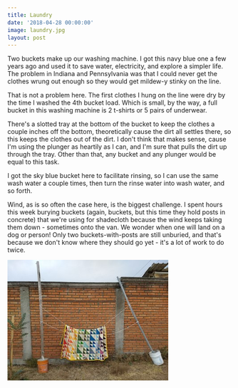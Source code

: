 ```yaml
---
title: Laundry
date: '2018-04-28 00:00:00'
image: laundry.jpg
layout: post
---
```


Two buckets make up our washing machine. I got this navy blue one a few years ago and used it to save water, electricity, and explore a simpler life. The problem in Indiana and Pennsylvania was that I could never get the clothes wrung out enough so they would get mildew-y stinky on the line. 

That is not a problem here. The first clothes I hung on the line were dry by the time I washed the 4th bucket load. Which is small, by the way, a full bucket in this washing machine is 2 t-shirts or 5 pairs of underwear.

There's a slotted tray at the bottom of the bucket to keep the clothes a couple inches off the bottom, theoretically cause the dirt all settles there, so this keeps the clothes out of the dirt. I don't think that makes sense, cause I'm using the plunger as heartily as I can, and I'm sure that pulls the dirt up through the tray. Other than that, any bucket and any plunger would be equal to this task.

I got the sky blue bucket here to facilitate rinsing, so I can use the same wash water a couple times, then turn the rinse water into wash water, and so forth.

Wind, as is so often the case here, is the biggest challenge.
I spent hours this week burying buckets (again, buckets, but this time they hold posts in concrete) that we're using for shadecloth because the wind keeps taking them down - sometimes onto the van. We wonder when one will land on a dog or person! Only two buckets-with-posts are still unburied, and that's because we don't know where they should go yet - it's a lot of work to do twice.

![](/images/laundry2.jpg)